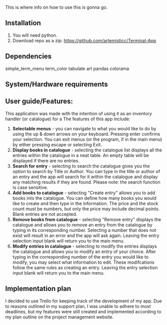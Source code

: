 This is where info on how to use this is gonna go.

## Installation
1. You will need python.
2. Download repo as a zip:
https://github.com/artemisticc/Terminal-App


## Dependencies
simple_term_menu
term_color
tabulate
art
pandas
colorama

## System/Hardware requirements

## User guide/Features:

This application was made with the intention of using it as an inventory handler (or catalogue) for a 
The features of this app include:
1. **Selectable menus** - you can navigate to what you would like to do by using the up & down arrows on your keyboard. Pressing enter confirms your selection. You can exit menus (or the program, if in the main menu) by either pressing escape or selecting Exit.
2. **Display books in catalogue** - selecting the catalogue list displays all the entries within the catalogue in a neat table. An empty table will be displayed if there are no entries.
3. **Search for entry** - selecting to search the catalogue gives you the option to search by Title or Author. You can type in the title or author of an entry and the app will search for it within the catalogue and display any matching results if they are found. Please note: the search function is case sensitive. 
4. **Add books to catalogue** - selecting "Create entry" allows you to add books into the catalogue. You can define how many books you would like to create and then type in the information. The price and the stock count must be numbers, but only the price may include decimal points. Blank entries are not accepted.
5. **Remove books from catalogue** - selecting "Remove entry" displays the catalogue and allows you to remove an entry from the catalogue by typing in its corresponding number. Selecting a number that does not exist will result in an error and the app will ask again. Leaving the entry selection input blank will return you to the main menu.
6. **Modify entries in catalogue** - selecting to modify the entries displays the catalogue and allows you to modify an entry of your choice. After typing in the corresponding number of the entry you would like to modify, you may select what information to edit. These modifcations follow the same rules as creating an entry. Leaving the entry selection input blank will return you to the main menu.

## Implementation plan

I decided to use Trello for keeping track of the development of my app. Due to reasons outlined in my support plan, I was unable to adhere to most deadlines, but my features were still created and implemented according to my plan outline on the project management website.

